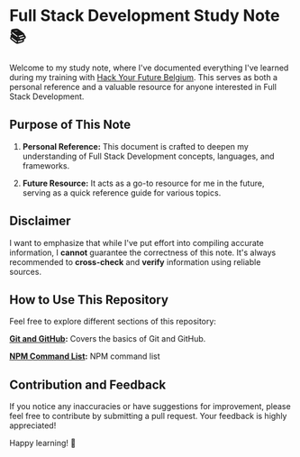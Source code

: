 # Full Stack Development Study Note 📚

Welcome to my study note, where I've documented everything I've learned during my training with [Hack Your Future Belgium](https://github.com/HYF-Class22). This serves as both a personal reference and a valuable resource for anyone interested in Full Stack Development.

## Purpose of This Note

1. **Personal Reference:** This document is crafted to deepen my understanding of Full Stack Development concepts, languages, and frameworks.

2. **Future Resource:** It acts as a go-to resource for me in the future, serving as a quick reference guide for various topics.

## Disclaimer

I want to emphasize that while I've put effort into compiling accurate information, I **cannot** guarantee the correctness of this note. It's always recommended to **cross-check** and **verify** information using reliable sources.

## How to Use This Repository

Feel free to explore different sections of this repository:

**[Git and GitHub](https://github.com/jgchoti/studynote/blob/main/basiccommand/git.md):** Covers the basics of Git and GitHub.

**[NPM Command List](https://github.com/jgchoti/studynote/blob/main/basiccommand/npm.md):** NPM command list

<!-- - **[JavaScript Fundamentals](link-to-javascript-fundamentals):** Covers the basics of JavaScript. -->
<!-- - **[Backend Technologies](link-to-backend-technologies):** Explores server-side development using Node.js, Express, and more. -->
<!-- - **[Frontend Technologies](link-to-frontend-technologies):** Dives into client-side development with HTML, CSS, and popular frameworks. -->
<!-- - **[Database Management](link-to-database-management):** Discusses database concepts and practical usage. -->

## Contribution and Feedback

If you notice any inaccuracies or have suggestions for improvement, please feel free to contribute by submitting a pull request. Your feedback is highly appreciated!

Happy learning! 🚀
